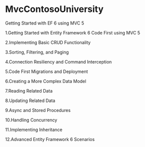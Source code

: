 MvcContosoUniversity
====================
Getting Started with EF 6 using MVC 5

1.Getting Started with Entity Framework 6 Code First using MVC 5

2.Implementing Basic CRUD Functionality

3.Sorting, Filtering, and Paging

4.Connection Resiliency and Command Interception

5.Code First Migrations and Deployment

6.Creating a More Complex Data Model

7.Reading Related Data

8.Updating Related Data 

9.Async and Stored Procedures 

10.Handling Concurrency 

11.Implementing Inheritance 

12.Advanced Entity Framework 6 Scenarios 
